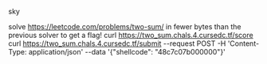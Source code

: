 sky

solve https://leetcode.com/problems/two-sum/ in fewer bytes than the previous solver to get a flag! curl https://two_sum.chals.4.cursedc.tf/score curl https://two_sum.chals.4.cursedc.tf/submit --request POST -H 'Content-Type: application/json' --data '{"shellcode": "48c7c07b000000"}'
